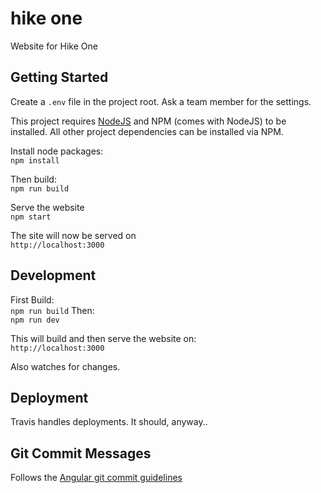 # hike one

Website for Hike One

## Getting Started

Create a `.env` file in the project root. Ask a team member for the settings.

This project requires [NodeJS](http://nodejs.org/) and NPM (comes with NodeJS) to be installed. All other project dependencies can be installed via NPM.

Install node packages:  
`npm install`

Then build:  
`npm run build`

Serve the website  
`npm start`

The site will now be served on   
`http://localhost:3000`

## Development

First Build:  
`npm run build`
Then:  
`npm run dev`

This will build and then serve the website on:  
`http://localhost:3000`

Also watches for changes. 

## Deployment
Travis handles deployments. It should, anyway..

## Git Commit Messages

Follows the [Angular git commit guidelines](https://github.com/angular/angular.js/blob/master/CONTRIBUTING.md#-git-commit-guidelines) 

